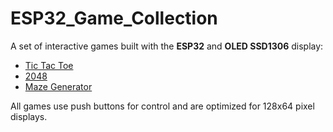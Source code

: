 # ESP32_Game_Collection
A set of interactive games built with the **ESP32** and **OLED SSD1306** display:

- [Tic Tac Toe](https://github.com/Krishpatel5757/ESP32_TicTacToe_OLED)
- [2048](https://github.com/Krishpatel5757/ESP32_2048_OLED)
- [Maze Generator](https://github.com/Krishpatel5757/ESP32_Maze_Generaor_OLED)

All games use push buttons for control and are optimized for 128x64 pixel displays.
